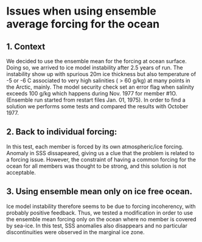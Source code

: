 # Issues when using ensemble average forcing for the ocean
  
## 1. Context
  We decided to use the ensemble mean  for the forcing at ocean surface. Doing so, we arrived to ice model instability after 2.5 years of run. The instability show up with spurious 20m ice thickness but also temperature of -5 or -6 C associated to very high salinities ( > 60 g/kg) at  many points in the Arctic, mainly.  The model security check set an error flag when salinity exceeds 100 g/kg which happens during Nov. 1977 for member #1O. (Ensemble run started from restart files Jan. 01, 1975).  In order to find a solution we performs some tests and compared the results with October 1977.

## 2. Back to individual forcing:
In this test, each member is forced by its own atmospheric/ice forcing.
Anomaly in SSS dissapeared, giving us a clue that the problem  is related to a forcing issue. However, the constraint of having a common forcing for the ocean for all members was thought to be strong, and this solution is not acceptable.

## 3. Using ensemble mean only on ice free ocean.
Ice model instability therefore seems to be due to forcing incoherency, with probably positive feedback.
Thus, we  tested a modification in order to use the ensemble mean forcing only on the ocean where no member is covered by sea-ice.
In this test, SSS anomalies also disappears and no particular discontinuities were observed in the marginal ice zone.


